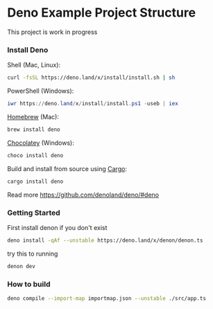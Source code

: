 # Deno Example Project Structure

This project is work in progress

### Install Deno

Shell (Mac, Linux):

```sh
curl -fsSL https://deno.land/x/install/install.sh | sh
```

PowerShell (Windows):

```powershell
iwr https://deno.land/x/install/install.ps1 -useb | iex
```

[Homebrew](https://formulae.brew.sh/formula/deno) (Mac):

```sh
brew install deno
```

[Chocolatey](https://chocolatey.org/packages/deno) (Windows):

```powershell
choco install deno
```

Build and install from source using [Cargo](https://crates.io/crates/deno):

```sh
cargo install deno
```

Read more https://github.com/denoland/deno/#deno

### Getting Started

First install denon if you don't exist
```sh
deno install -qAf --unstable https://deno.land/x/denon/denon.ts
```

try this to running
```sh
denon dev
```

### How to build

```sh
deno compile --import-map importmap.json --unstable ./src/app.ts
```
